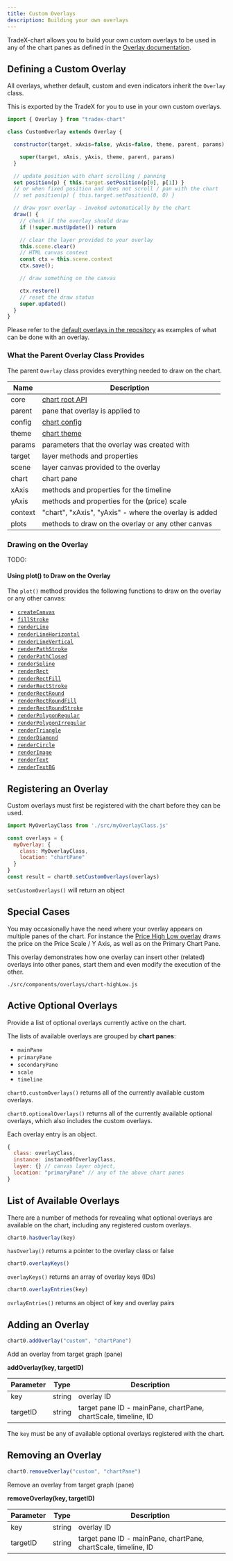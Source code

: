 ```yaml
---
title: Custom Overlays
description: Building your own overlays
---
```

TradeX-chart allows you to build your own custom overlays to be used in any of the chart panes as defined in the [Overlay documentation](../overlays).

## Defining a Custom Overlay

All overlays, whether default, custom and even indicators inherit the `Overlay` class.

This is exported by the TradeX for you to use in your own custom overlays.

```javascript
import { Overlay } from "tradex-chart"

class CustomOverlay extends Overlay {

  constructor(target, xAxis=false, yAxis=false, theme, parent, params) {

    super(target, xAxis, yAxis, theme, parent, params)
  }

  // update position with chart scrolling / panning
  set position(p) { this.target.setPosition(p[0], p[1]) }
  // or when fixed position and does not scroll / pan with the chart
  // set position(p) { this.target.setPosition(0, 0) }

  // draw your overlay - invoked automatically by the chart
  draw() {
    // check if the overlay should draw
    if (!super.mustUpdate()) return

    // clear the layer provided to your overlay
    this.scene.clear()
    // HTML canvas context
    const ctx = this.scene.context
    ctx.save();

    // draw something on the canvas

    ctx.restore()
    // reset the draw status
    super.updated()
  }
}
```

Please refer to the [default overlays in the repository](https://github.com/tradex-app/TradeX-chart/tree/master/src/components/overlays) as examples of what can be done with an overlay.

### What the Parent Overlay Class Provides

The parent ``Overlay`` class provides everything needed to draw on the chart.


| Name    | Description                                            |
| --------- | -------------------------------------------------------- |
| core    | [chart root API](../../api/core)                       |
| parent  | pane that overlay is applied to                        |
| config  | [chart config](../02_configuration)                    |
| theme   | [chart theme](../themes)                               |
| params  | parameters that the overlay was created with           |
| target  | layer methods and properties                           |
| scene   | layer canvas provided to the overlay                   |
| chart   | chart pane                                             |
| xAxis   | methods and properties for the timeline                |
| yAxis   | methods and properties for the (price) scale           |
| context | "chart", "xAxis", "yAxis" - where the overlay is added |
| plots   | methods to draw on the overlay or any other canvas     |

### Drawing on the Overlay

TODO:

#### Using plot() to Draw on the Overlay

The ``plot()`` method provides the following functions to draw on the overlay or any other canvas:

* [``createCanvas``](../canvas_methods#createcanvas)
* [``fillStroke``](../canvas_methods#fillstroke)
* [``renderLine``](../canvas_methods#renderline)
* [``renderLineHorizontal``](../canvas_methods#renderlinehorizontal)
* [``renderLineVertical``](../canvas_methods#renderlinevertical)
* [``renderPathStroke``](../canvas_methods#renderpathstroke)
* [``renderPathClosed``](../canvas_methods#renderpathclosed)
* [``renderSpline``](../canvas_methods#renderspline)
* [``renderRect``](../canvas_methods#renderrect)
* [``renderRectFill``](../canvas_methods#renderrectfill)
* [``renderRectStroke``](../canvas_methods#renderrectstroke)
* [``renderRectRound``](../canvas_methods#renderrectround)
* [``renderRectRoundFill``](../canvas_methods#renderrectroundfill)
* [``renderRectRoundStroke``](../canvas_methods#renderrectroundstroke)
* [``renderPolygonRegular``](../canvas_methods#renderpolygonregular)
* [``renderPolygonIrregular``](../canvas_methods#renderpolygonirregular)
* [``renderTriangle``](../canvas_methods#rendertriangle)
* [``renderDiamond``](../canvas_methods#renderdiamond)
* [``renderCircle``](../canvas_methods#rendercircle)
* [``renderImage``](../canvas_methods#renderimage)
* [``renderText``](../canvas_methods#rendertext)
* [``renderTextBG``](../canvas_methods#rendertextbg)

## Registering an Overlay

Custom overlays must first be registered with the chart before they can be used.

```javascript
import MyOverlayClass from './src/myOverlayClass.js'

const overlays = {
  myOverlay: {
    class: MyOverlayClass, 
    location: "chartPane"
  }
}
const result = chart0.setCustomOverlays(overlays)
```

``setCustomOverlays()`` will return an object

## Special Cases

You may occasionally have the need where your overlay appears on multiple panes of the chart. For instance the [Price High Low overlay](../overlays_custom.md) draws the price on the Price Scale / Y Axis, as well as on the Primary Chart Pane.

This overlay demonstrates how one overlay can insert other (related) overlays into other panes, start them and even modify the execution of the other.

``./src/components/overlays/chart-highLow.js``

## Active Optional Overlays

Provide a list of optional overlays currently active on the chart.

The lists of available overlays are grouped by **chart panes**:

* ``mainPane``
* ``primaryPane``
* ``secondaryPane``
* ``scale``
* ``timeline``

``chart0.customOverlays()`` returns all of the currently available custom overlays.

``chart0.optionalOverlays()`` returns all of the currently available optional overlays, which also includes the custom overlays.

Each overlay entry is an object.

```javascript
{
  class: overlayClass,
  instance: instanceOfOverlayClass,
  layer: {} // canvas layer object,
  location: "primaryPane" // any of the above chart panes
}
```

## List of Available Overlays

There are a number of methods for revealing what optional overlays are available on the chart, including any registered custom overlays.

```javascript
chart0.hasOverlay(key)
```
``hasOverlay()`` returns a pointer to the overlay class or false

```javascript
chart0.overlayKeys()
```
``overlayKeys()`` returns an array of overlay keys (IDs)

```javascript
chart0.overlayEntries(key)
```
``ovrlayEntries()`` returns an object of key and overlay pairs


## Adding an Overlay

```javascript
chart0.addOverlay("custom", "chartPane")
```

Add an overlay from target graph (pane)

**addOverlay(key, targetID)**


| Parameter | Type   | Description                                                    |
| ----------- | -------- | ---------------------------------------------------------------- |
| key       | string | overlay ID                                                     |
| targetID  | string | target pane ID - mainPane, chartPane, chartScale, timeline, ID |

The ``key`` must be any of available optional overlays registered with the chart.

## Removing an Overlay

```javascript
chart0.removeOverlay("custom", "chartPane")
```

Remove an overlay from target graph (pane)

**removeOverlay(key, targetID)**


| Parameter | Type   | Description                                                    |
| ----------- | -------- | ---------------------------------------------------------------- |
| key       | string | overlay ID                                                     |
| targetID  | string | target pane ID - mainPane, chartPane, chartScale, timeline, ID |
